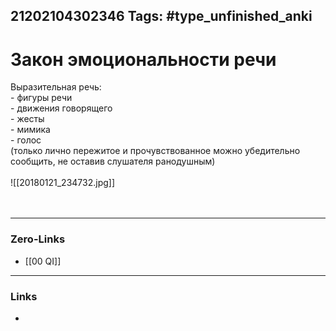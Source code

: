 21202104302346
Tags: #type_unfinished_anki 
---
# Закон эмоциональности речи

Выразительная речь: <br> - фигуры речи<br> - движения говорящего<br> - жесты<br>- мимика<br>- голос<br>(только лично пережитое и прочувствованное можно убедительно сообщить, не оставив слушателя ранодушным)<br><br>![[20180121_234732.jpg]]<br><br><br>

---
### Zero-Links
- [[00 QI]]
---
### Links
-